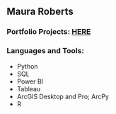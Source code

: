 ## Maura Roberts

### Portfolio Projects: [HERE](https://github.com/mroberts567/PortfolioProjects)

### Languages and Tools:
- Python
- SQL
- Power BI
- Tableau
- ArcGIS Desktop and Pro; ArcPy
- R
